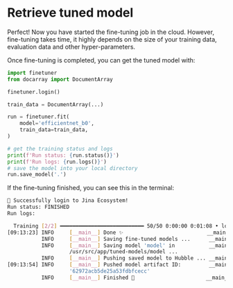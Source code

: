# Retrieve tuned model

Perfect!
Now you have started the fine-tuning job in the cloud.
However, fine-tuning takes time,
it highly depends on the size of your training data, evaluation data and other hyper-parameters.

Once fine-tuning is completed,
you can get the tuned model with:

```python
import finetuner
from docarray import DocumentArray

finetuner.login()

train_data = DocumentArray(...)

run = finetuner.fit(
    model='efficientnet_b0',
    train_data=train_data,
)

# get the training status and logs
print(f'Run status: {run.status()}')
print(f'Run logs: {run.logs()}')
# save the model into your local directory
run.save_model('.')
```

If the fine-tuning finished,
you can see this in the terminal:

```bash
🔐 Successfully login to Jina Ecosystem!
Run status: FINISHED
Run logs:

  Training [2/2] ━━━━━━━━━━━━━━━━━━━━━━━━━━━ 50/50 0:00:00 0:01:08 • loss: 0.050
[09:13:23] INFO     [__main__] Done ✨                           __main__.py:214
           INFO     [__main__] Saving fine-tuned models ...      __main__.py:217
           INFO     [__main__] Saving model 'model' in           __main__.py:228
                    /usr/src/app/tuned-models/model ...                         
           INFO     [__main__] Pushing saved model to Hubble ... __main__.py:232
[09:13:54] INFO     [__main__] Pushed model artifact ID:         __main__.py:238
                    '62972acb5de25a53fdbfcecc'                                  
           INFO     [__main__] Finished 🚀                       __main__.py:240```
